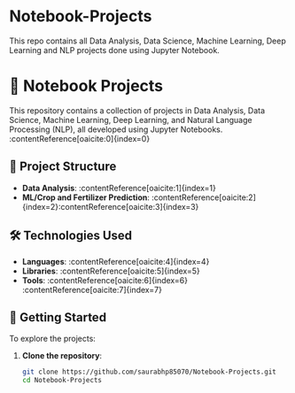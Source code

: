 # Notebook-Projects
This repo contains all Data Analysis, Data Science, Machine Learning, Deep Learning and NLP projects done using Jupyter Notebook.
# 📓 Notebook Projects

This repository contains a collection of projects in Data Analysis, Data Science, Machine Learning, Deep Learning, and Natural Language Processing (NLP), all developed using Jupyter Notebooks.&#8203;:contentReference[oaicite:0]{index=0}

## 📁 Project Structure

- **Data Analysis**: :contentReference[oaicite:1]{index=1}
- **ML/Crop and Fertilizer Prediction**: :contentReference[oaicite:2]{index=2}&#8203;:contentReference[oaicite:3]{index=3}

## 🛠️ Technologies Used

- **Languages**: :contentReference[oaicite:4]{index=4}
- **Libraries**: :contentReference[oaicite:5]{index=5}
- **Tools**: :contentReference[oaicite:6]{index=6}&#8203;:contentReference[oaicite:7]{index=7}

## 🚀 Getting Started

To explore the projects:

1. **Clone the repository**:
   ```bash
   git clone https://github.com/saurabhp85070/Notebook-Projects.git
   cd Notebook-Projects
